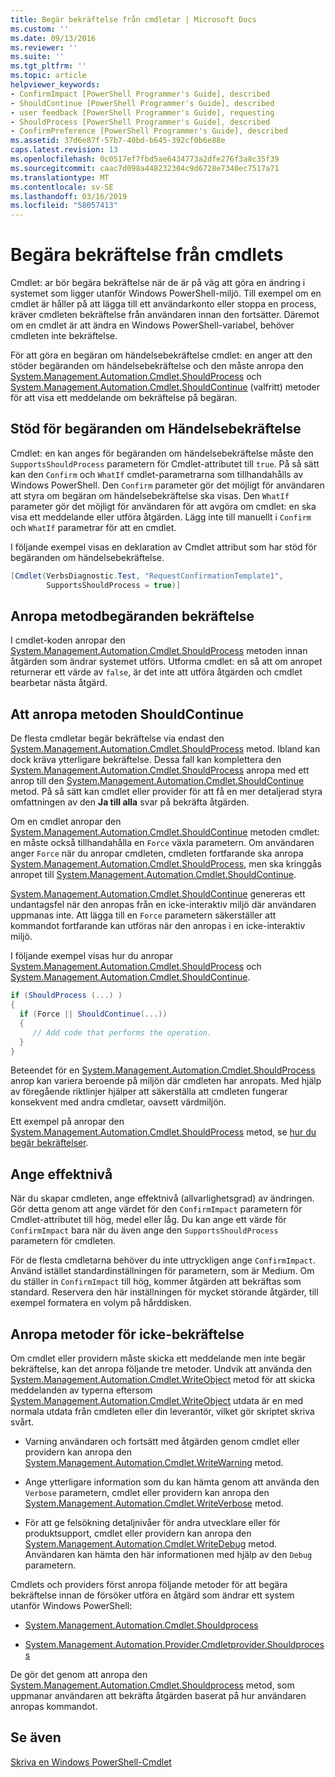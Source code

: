 ```yaml
---
title: Begär bekräftelse från cmdletar | Microsoft Docs
ms.custom: ''
ms.date: 09/13/2016
ms.reviewer: ''
ms.suite: ''
ms.tgt_pltfrm: ''
ms.topic: article
helpviewer_keywords:
- ConfirmImpact [PowerShell Programmer's Guide], described
- ShouldContinue [PowerShell Programmer's Guide], described
- user feedback [PowerShell Programmer's Guide], requesting
- ShouldProcess [PowerShell Programmer's Guide], described
- ConfirmPreference [PowerShell Programmer's Guide], described
ms.assetid: 37d6e87f-57b7-40bd-b645-392cf0b6e88e
caps.latest.revision: 13
ms.openlocfilehash: 0c0517ef7fbd5ae6434773a2dfe276f3a8c35f39
ms.sourcegitcommit: caac7d098a448232304c9d6728e7340ec7517a71
ms.translationtype: MT
ms.contentlocale: sv-SE
ms.lasthandoff: 03/16/2019
ms.locfileid: "58057413"
---
```

# <a name="requesting-confirmation-from-cmdlets"></a>Begära bekräftelse från cmdlets

Cmdlet: ar bör begära bekräftelse när de är på väg att göra en ändring i systemet som ligger utanför Windows PowerShell-miljö. Till exempel om en cmdlet är håller på att lägga till ett användarkonto eller stoppa en process, kräver cmdleten bekräftelse från användaren innan den fortsätter. Däremot om en cmdlet är att ändra en Windows PowerShell-variabel, behöver cmdleten inte bekräftelse.

För att göra en begäran om händelsebekräftelse cmdlet: en anger att den stöder begäranden om händelsebekräftelse och den måste anropa den [System.Management.Automation.Cmdlet.ShouldProcess](/dotnet/api/System.Management.Automation.Cmdlet.ShouldProcess) och [ System.Management.Automation.Cmdlet.ShouldContinue](/dotnet/api/System.Management.Automation.Cmdlet.ShouldContinue) (valfritt) metoder för att visa ett meddelande om bekräftelse på begäran.

## <a name="supporting-confirmation-requests"></a>Stöd för begäranden om Händelsebekräftelse

Cmdlet: en kan anges för begäranden om händelsebekräftelse måste den `SupportsShouldProcess` parametern för Cmdlet-attributet till `true`. På så sätt kan den `Confirm` och `WhatIf` cmdlet-parametrarna som tillhandahålls av Windows PowerShell. Den `Confirm` parameter gör det möjligt för användaren att styra om begäran om händelsebekräftelse ska visas. Den `WhatIf` parameter gör det möjligt för användaren för att avgöra om cmdlet: en ska visa ett meddelande eller utföra åtgärden. Lägg inte till manuellt i `Confirm` och `WhatIf` parametrar för att en cmdlet.

I följande exempel visas en deklaration av Cmdlet attribut som har stöd för begäranden om händelsebekräftelse.

```csharp
[Cmdlet(VerbsDiagnostic.Test, "RequestConfirmationTemplate1",
        SupportsShouldProcess = true)]
```

## <a name="calling-the-confirmation-request-methods"></a>Anropa metodbegäranden bekräftelse

I cmdlet-koden anropar den [System.Management.Automation.Cmdlet.ShouldProcess](/dotnet/api/System.Management.Automation.Cmdlet.ShouldProcess) metoden innan åtgärden som ändrar systemet utförs. Utforma cmdlet: en så att om anropet returnerar ett värde av `false`, är det inte att utföra åtgärden och cmdlet bearbetar nästa åtgärd.

## <a name="calling-the-shouldcontinue-method"></a>Att anropa metoden ShouldContinue

De flesta cmdletar begär bekräftelse via endast den [System.Management.Automation.Cmdlet.ShouldProcess](/dotnet/api/System.Management.Automation.Cmdlet.ShouldProcess) metod. Ibland kan dock kräva ytterligare bekräftelse. Dessa fall kan komplettera den [System.Management.Automation.Cmdlet.ShouldProcess](/dotnet/api/System.Management.Automation.Cmdlet.ShouldProcess) anropa med ett anrop till den [System.Management.Automation.Cmdlet.ShouldContinue](/dotnet/api/System.Management.Automation.Cmdlet.ShouldContinue) metod. På så sätt kan cmdlet eller provider för att få en mer detaljerad styra omfattningen av den **Ja till alla** svar på bekräfta åtgärden.

Om en cmdlet anropar den [System.Management.Automation.Cmdlet.ShouldContinue](/dotnet/api/System.Management.Automation.Cmdlet.ShouldContinue) metoden cmdlet: en måste också tillhandahålla en `Force` växla parametern. Om användaren anger `Force` när du anropar cmdleten, cmdleten fortfarande ska anropa [System.Management.Automation.Cmdlet.ShouldProcess](/dotnet/api/System.Management.Automation.Cmdlet.ShouldProcess), men ska kringgås anropet till [ System.Management.Automation.Cmdlet.ShouldContinue](/dotnet/api/System.Management.Automation.Cmdlet.ShouldContinue).

[System.Management.Automation.Cmdlet.ShouldContinue](/dotnet/api/System.Management.Automation.Cmdlet.ShouldContinue) genereras ett undantagsfel när den anropas från en icke-interaktiv miljö där användaren uppmanas inte. Att lägga till en `Force` parametern säkerställer att kommandot fortfarande kan utföras när den anropas i en icke-interaktiv miljö.

I följande exempel visas hur du anropar [System.Management.Automation.Cmdlet.ShouldProcess](/dotnet/api/System.Management.Automation.Cmdlet.ShouldProcess) och [System.Management.Automation.Cmdlet.ShouldContinue](/dotnet/api/System.Management.Automation.Cmdlet.ShouldContinue).

```csharp
if (ShouldProcess (...) )
{
  if (Force || ShouldContinue(...))
  {
     // Add code that performs the operation.
  }
}
```

Beteendet för en [System.Management.Automation.Cmdlet.ShouldProcess](/dotnet/api/System.Management.Automation.Cmdlet.ShouldProcess) anrop kan variera beroende på miljön där cmdleten har anropats. Med hjälp av föregående riktlinjer hjälper att säkerställa att cmdleten fungerar konsekvent med andra cmdletar, oavsett värdmiljön.

Ett exempel på anropar den [System.Management.Automation.Cmdlet.ShouldProcess](/dotnet/api/System.Management.Automation.Cmdlet.ShouldProcess) metod, se [hur du begär bekräftelser](./how-to-request-confirmations.md).

## <a name="specify-the-impact-level"></a>Ange effektnivå

När du skapar cmdleten, ange effektnivå (allvarlighetsgrad) av ändringen. Gör detta genom att ange värdet för den `ConfirmImpact` parametern för Cmdlet-attributet till hög, medel eller låg. Du kan ange ett värde för `ConfirmImpact` bara när du även ange den `SupportsShouldProcess` parametern för cmdleten.

För de flesta cmdletarna behöver du inte uttryckligen ange `ConfirmImpact`.  Använd istället standardinställningen för parametern, som är Medium. Om du ställer in `ConfirmImpact` till hög, kommer åtgärden att bekräftas som standard. Reservera den här inställningen för mycket störande åtgärder, till exempel formatera en volym på hårddisken.

## <a name="calling-non-confirmation-methods"></a>Anropa metoder för icke-bekräftelse

Om cmdlet eller providern måste skicka ett meddelande men inte begär bekräftelse, kan det anropa följande tre metoder. Undvik att använda den [System.Management.Automation.Cmdlet.WriteObject](/dotnet/api/System.Management.Automation.Cmdlet.WriteObject) metod för att skicka meddelanden av typerna eftersom [System.Management.Automation.Cmdlet.WriteObject](/dotnet/api/System.Management.Automation.Cmdlet.WriteObject) utdata är en med normala utdata från cmdleten eller din leverantör, vilket gör skriptet skriva svårt.

- Varning användaren och fortsätt med åtgärden genom cmdlet eller providern kan anropa den [System.Management.Automation.Cmdlet.WriteWarning](/dotnet/api/System.Management.Automation.Cmdlet.WriteWarning) metod.

- Ange ytterligare information som du kan hämta genom att använda den `Verbose` parametern, cmdlet eller providern kan anropa den [System.Management.Automation.Cmdlet.WriteVerbose](/dotnet/api/System.Management.Automation.Cmdlet.WriteVerbose) metod.

- För att ge felsökning detaljnivåer för andra utvecklare eller för produktsupport, cmdlet eller providern kan anropa den [System.Management.Automation.Cmdlet.WriteDebug](/dotnet/api/System.Management.Automation.Cmdlet.WriteDebug) metod. Användaren kan hämta den här informationen med hjälp av den `Debug` parametern.

Cmdlets och providers först anropa följande metoder för att begära bekräftelse innan de försöker utföra en åtgärd som ändrar ett system utanför Windows PowerShell:

- [System.Management.Automation.Cmdlet.Shouldprocess](/dotnet/api/System.Management.Automation.Cmdlet.ShouldProcess)

- [System.Management.Automation.Provider.Cmdletprovider.Shouldprocess](/dotnet/api/System.Management.Automation.Provider.CmdletProvider.ShouldProcess)

De gör det genom att anropa den [System.Management.Automation.Cmdlet.Shouldprocess](/dotnet/api/System.Management.Automation.Cmdlet.ShouldProcess) metod, som uppmanar användaren att bekräfta åtgärden baserat på hur användaren anropas kommandot.

## <a name="see-also"></a>Se även

[Skriva en Windows PowerShell-Cmdlet](./writing-a-windows-powershell-cmdlet.md)
